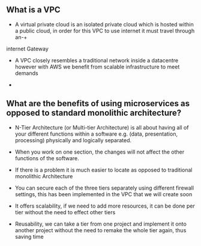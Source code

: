 
## What is a VPC

- A virtual private cloud is an isolated private cloud which is hosted within
a public cloud, in order for this VPC to use internet it must travel through an-+

internet Gateway

- A VPC closely resembles a traditional network inside a datacentre however with
AWS we benefit from scalable infrastructure to meet demands

-


## What are the benefits of using microservices as opposed to standard monolithic architecture?


- N-Tier Architecture (or Multi-tier Architecture) is all about having all of your different functions within a software
e.g. (data, presentation, processing) physically and logically separated.

- When you work on one section, the changes will not affect the other functions
of the software.

- If there is a problem it is much easier to locate as opposed to traditional
monolithic Architecture

- You can secure each of the three tiers separately using different firewall settings,
this has been implemented in the VPC that we will create soon

- It offers scalability, if we need to add more resources, it can be done per tier without
the need to effect other tiers

- Reusability, we can take a tier from one project and implement it onto another project without
the need to remake the whole tier again, thus saving time
